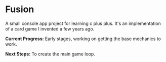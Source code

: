 # Fusion
A small console app project for learning c plus plus. It's an implementation of a card game I invented a few years ago.

**Current Progress:**
Early stages, working on getting the base mechanics to work.

**Next Steps:**
To create the main game loop.
